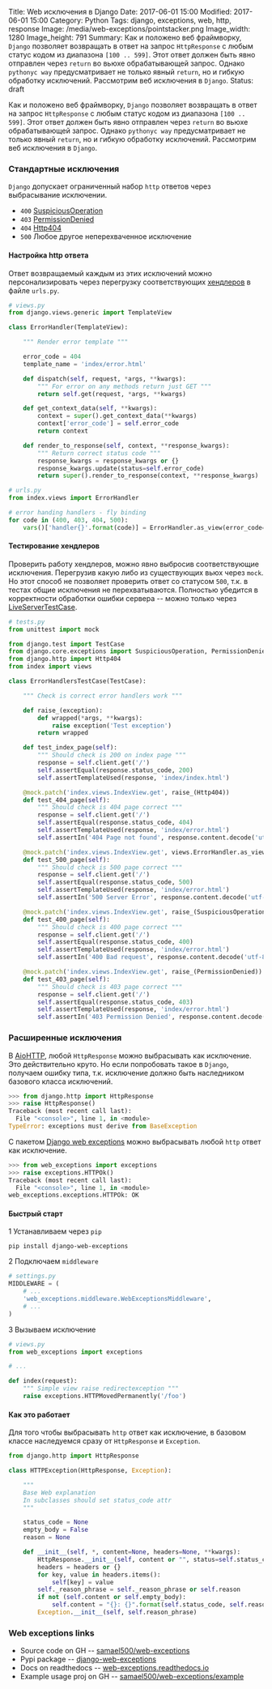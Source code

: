 Title: Web исключения в Django
Date: 2017-06-01 15:00
Modified: 2017-06-01 15:00
Category: Python
Tags: django, exceptions, web, http, response
Image: /media/web-exceptions/pointstacker.png
Image_width: 1280
Image_height: 791
Summary:
    Как и положено веб фраймворку, `Django` позволяет
    возвращать в ответ на запрос `HttpResponse` с любым статус кодом
    из диапазона `[100 .. 599]`. Этот ответ должен быть явно отправлен
    через `return` во вьюхе обрабатывающей запрос.
    Однако `pythonyc way` предусматривает не только
    явный `return`, но и гибкую обработку исключений.
    Рассмотрим веб исключения в `Django`.
Status: draft

Как и положено веб фраймворку, `Django` позволяет
возвращать в ответ на запрос `HttpResponse` с любым статус кодом
из диапазона `[100 .. 599]`. Этот ответ должен быть явно отправлен
через `return` во вьюхе обрабатывающей запрос.
Однако `pythonyc way` предусматривает не только
явный `return`, но и гибкую обработку исключений.
Рассмотрим веб исключения в `Django`.

### Стандартные исключения

`Django` допускает ограниченный набор `http` ответов через
выбрасывание исключении.

- `400` [SuspiciousOperation](https://docs.djangoproject.com/en/1.11/ref/exceptions/#suspiciousoperation)
- `403` [PermissionDenied](https://docs.djangoproject.com/en/1.11/ref/exceptions/#permissiondenied)
- `404` [Http404](https://docs.djangoproject.com/en/1.11/topics/http/views/#the-http404-exception)
- `500` Любое другое неперехваченное исключение

#### Настройка http ответа

Ответ возвращаемый каждым из этих исключений можно персонализировать
через перегрузку соответствующих
[хендлеров](https://docs.djangoproject.com/en/1.11/topics/http/views/#customizing-error-views)
в файле `urls.py`.

```python
# views.py
from django.views.generic import TemplateView

class ErrorHandler(TemplateView):

    """ Render error template """

    error_code = 404
    template_name = 'index/error.html'

    def dispatch(self, request, *args, **kwargs):
        """ For error on any methods return just GET """
        return self.get(request, *args, **kwargs)

    def get_context_data(self, **kwargs):
        context = super().get_context_data(**kwargs)
        context['error_code'] = self.error_code
        return context

    def render_to_response(self, context, **response_kwargs):
        """ Return correct status code """
        response_kwargs = response_kwargs or {}
        response_kwargs.update(status=self.error_code)
        return super().render_to_response(context, **response_kwargs)
```

```python
# urls.py
from index.views import ErrorHandler

# error handing handlers - fly binding
for code in (400, 403, 404, 500):
    vars()['handler{}'.format(code)] = ErrorHandler.as_view(error_code=code)
```

#### Тестирование хендлеров

Проверить работу хендлеров, можно явно выбросив соответствующие исключения.
Перегрузив какую либо из существующих вьюх через `mock`.
Но этот способ не позволяет проверить ответ со статусом `500`, т.к. в тестах
общие исключения не перехватываются. Полностью убедится в корректности
обработки ошибки сервера -- можно только через
[LiveServerTestCase](https://docs.djangoproject.com/en/1.11/topics/testing/tools/#django.test.LiveServerTestCase).

```python
# tests.py
from unittest import mock

from django.test import TestCase
from django.core.exceptions import SuspiciousOperation, PermissionDenied
from django.http import Http404
from index import views

class ErrorHandlersTestCase(TestCase):

    """ Check is correct error handlers work """

    def raise_(exception):
        def wrapped(*args, **kwargs):
            raise exception('Test exception')
        return wrapped

    def test_index_page(self):
        """ Should check is 200 on index page """
        response = self.client.get('/')
        self.assertEqual(response.status_code, 200)
        self.assertTemplateUsed(response, 'index/index.html')

    @mock.patch('index.views.IndexView.get', raise_(Http404))
    def test_404_page(self):
        """ Should check is 404 page correct """
        response = self.client.get('/')
        self.assertEqual(response.status_code, 404)
        self.assertTemplateUsed(response, 'index/error.html')
        self.assertIn('404 Page not found', response.content.decode('utf-8'))

    @mock.patch('index.views.IndexView.get', views.ErrorHandler.as_view(error_code=500))
    def test_500_page(self):
        """ Should check is 500 page correct """
        response = self.client.get('/')
        self.assertEqual(response.status_code, 500)
        self.assertTemplateUsed(response, 'index/error.html')
        self.assertIn('500 Server Error', response.content.decode('utf-8'))

    @mock.patch('index.views.IndexView.get', raise_(SuspiciousOperation))
    def test_400_page(self):
        """ Should check is 400 page correct """
        response = self.client.get('/')
        self.assertEqual(response.status_code, 400)
        self.assertTemplateUsed(response, 'index/error.html')
        self.assertIn('400 Bad request', response.content.decode('utf-8'))

    @mock.patch('index.views.IndexView.get', raise_(PermissionDenied))
    def test_403_page(self):
        """ Should check is 403 page correct """
        response = self.client.get('/')
        self.assertEqual(response.status_code, 403)
        self.assertTemplateUsed(response, 'index/error.html')
        self.assertIn('403 Permission Denied', response.content.decode('utf-8'))
```

### Расширенные исключения

В [AioHTTP](https://github.com/aio-libs/aiohttp), любой `HttpResponse`
можно выбрасывать как исключение. Это действительно круто. Но если попробовать
такое в `Django`, получаем ошибку типа,
т.к. исключение должно быть наследником базового класса исключений.

```python
>>> from django.http import HttpResponse
>>> raise HttpResponse()
Traceback (most recent call last):
  File "<console>", line 1, in <module>
TypeError: exceptions must derive from BaseException
```

С пакетом [Django web exceptions](https://pypi.python.org/pypi/django-web-exceptions)
можно выбрасывать любой `http` ответ как исключение.

```python
>>> from web_exceptions import exceptions
>>> raise exceptions.HTTPOk()
Traceback (most recent call last):
  File "<console>", line 1, in <module>
web_exceptions.exceptions.HTTPOk: OK
```

#### Быстрый старт

1 Устанавливаем через `pip`

```
pip install django-web-exceptions
```

2 Подключаем `middleware`

```python
# settings.py
MIDDLEWARE = (
    # ...
    'web_exceptions.middleware.WebExceptionsMiddleware',
    # ...
)
```

3 Вызываем исключение

```python
# views.py
from web_exceptions import exceptions

# ...

def index(request):
    """ Simple view raise redirectexception """
    raise exceptions.HTTPMovedPermanently('/foo')
```

#### Как это работает

Для того чтобы выбрасывать `http` ответ как исключение,
в базовом классе наследуемся сразу от `HttpResponse` и `Exception`.

```python
from django.http import HttpResponse

class HTTPException(HttpResponse, Exception):

    """
    Base Web explanation
    In subclasses should set status_code attr
    """

    status_code = None
    empty_body = False
    reason = None

    def __init__(self, *, content=None, headers=None, **kwargs):
        HttpResponse.__init__(self, content or "", status=self.status_code, **kwargs)
        headers = headers or {}
        for key, value in headers.items():
            self[key] = value
        self._reason_phrase = self._reason_phrase or self.reason
        if not (self.content or self.empty_body):
            self.content = "{}: {}".format(self.status_code, self.reason_phrase).encode(self.charset)
        Exception.__init__(self, self.reason_phrase)
```

### Web exceptions links

- Source code on GH -- [samael500/web-exceptions](https://github.com/samael500/web-exceptions)
- Pypi package -- [django-web-exceptions](https://pypi.python.org/pypi/django-web-exceptions/0.1.4)
- Docs on readthedocs -- [web-exceptions.readthedocs.io](http://web-exceptions.readthedocs.io/en/latest/readme.html)
- Example usage proj on GH -- [samael500/web-exceptions/example](https://github.com/samael500/web-exceptions/tree/master/example)
